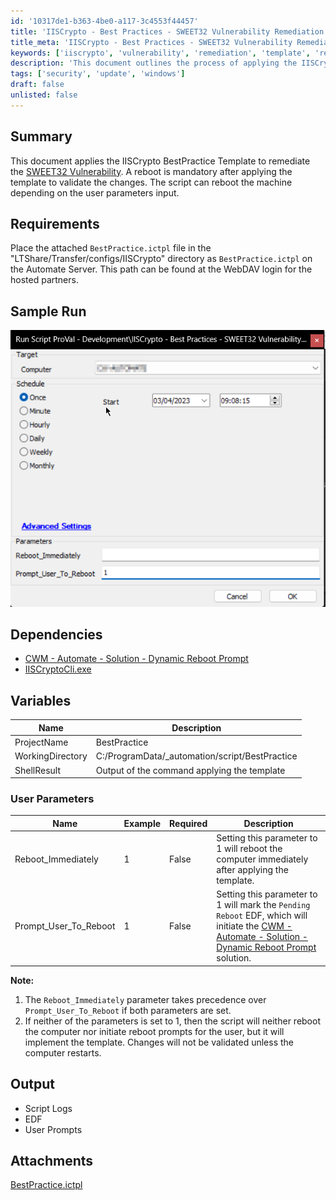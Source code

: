 ```yaml
---
id: '10317de1-b363-4be0-a117-3c4553f44457'
title: 'IISCrypto - Best Practices - SWEET32 Vulnerability Remediation Param'
title_meta: 'IISCrypto - Best Practices - SWEET32 Vulnerability Remediation Param'
keywords: ['iiscrypto', 'vulnerability', 'remediation', 'template', 'reboot']
description: 'This document outlines the process of applying the IISCrypto BestPractice Template to remediate the SWEET32 Vulnerability. It details the requirements for the setup, user parameters for reboot options, and the expected output after execution. A mandatory reboot is necessary to validate the changes made by the template.'
tags: ['security', 'update', 'windows']
draft: false
unlisted: false
---
```


## Summary

This document applies the IISCrypto BestPractice Template to remediate the [SWEET32 Vulnerability](https://learn.microsoft.com/en-us/answers/questions/672555/sweet32-remediation). A reboot is mandatory after applying the template to validate the changes. The script can reboot the machine depending on the user parameters input.

## Requirements

Place the attached `BestPractice.ictpl` file in the "LTShare/Transfer/configs/IISCrypto" directory as `BestPractice.ictpl` on the Automate Server. This path can be found at the WebDAV login for the hosted partners.

## Sample Run

![Sample Run](../../../static/img/IISCrypto---Best-Practices---SWEET32-Vulnerability-Remediation-Param/image_1.png)

## Dependencies

- [CWM - Automate - Solution - Dynamic Reboot Prompt](https://proval.itglue.com/DOC-6276508-10910733)
- [IISCryptoCli.exe](https://www.nartac.com/Downloads/IISCrypto/IISCryptoCli.exe)

## Variables

| Name               | Description                                     |
|--------------------|-------------------------------------------------|
| ProjectName        | BestPractice                                    |
| WorkingDirectory    | C:/ProgramData/_automation/script/BestPractice  |
| ShellResult        | Output of the command applying the template     |

### User Parameters

| Name                      | Example | Required | Description                                                                                       |
|---------------------------|---------|----------|---------------------------------------------------------------------------------------------------|
| Reboot_Immediately        | 1       | False    | Setting this parameter to 1 will reboot the computer immediately after applying the template.     |
| Prompt_User_To_Reboot     | 1       | False    | Setting this parameter to 1 will mark the `Pending Reboot` EDF, which will initiate the [CWM - Automate - Solution - Dynamic Reboot Prompt](https://proval.itglue.com/DOC-6276508-10910733) solution. |

**Note:**
1. The `Reboot_Immediately` parameter takes precedence over `Prompt_User_To_Reboot` if both parameters are set.
2. If neither of the parameters is set to 1, then the script will neither reboot the computer nor initiate reboot prompts for the user, but it will implement the template. Changes will not be validated unless the computer restarts.

## Output

- Script Logs
- EDF
- User Prompts
## Attachments
[BestPractice.ictpl](<../../../static/attachments/itg/12103395/BestPractice.ictpl>)

